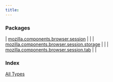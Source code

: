 ```yaml
---
title: 
---
```


### Packages

| [mozilla.components.browser.session](mozilla.components.browser.session/index.html) |  |
| [mozilla.components.browser.session.storage](mozilla.components.browser.session.storage/index.html) |  |
| [mozilla.components.browser.session.tab](mozilla.components.browser.session.tab/index.html) |  |

### Index

[All Types](alltypes/index.html)